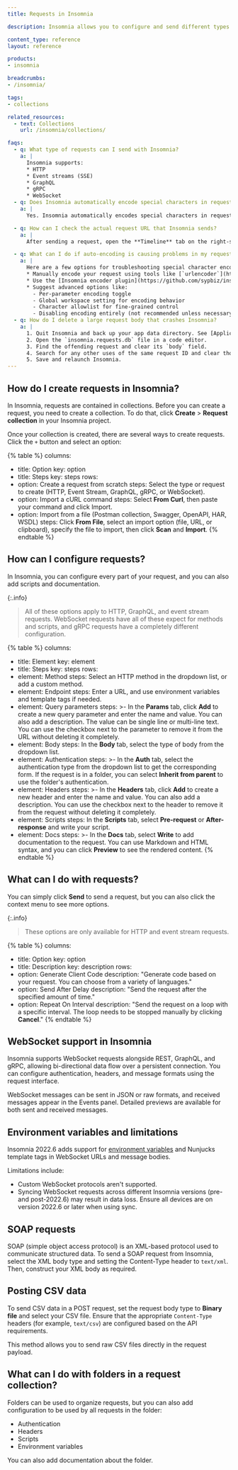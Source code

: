 ```yaml
---
title: Requests in Insomnia

description: Insomnia allows you to configure and send different types of requests.

content_type: reference
layout: reference

products:
- insomnia

breadcrumbs:
- /insomnia/

tags:
- collections

related_resources:
  - text: Collections
    url: /insomnia/collections/

faqs:
  - q: What type of requests can I send with Insomnia?
    a: |
      Insomnia supports:
      * HTTP
      * Event streams (SSE)
      * GraphQL
      * gRPC
      * WebSocket
  - q: Does Insomnia automatically encode special characters in request URLs?
    a: |
      Yes. Insomnia automatically encodes special characters in request URLs. This behavior ensures proper formatting for HTTP requests, but it may cause issues for users who intentionally want to send characters without encoding.

  - q: How can I check the actual request URL that Insomnia sends?
    a: |
      After sending a request, open the **Timeline** tab on the right-side panel. This shows the exact encoded request that was transmitted, allowing you to verify how special characters were handled.

  - q: What can I do if auto-encoding is causing problems in my request?
    a: |
      Here are a few options for troubleshooting special character encoding issues:
      * Manually encode your request using tools like [`urlencoder`](https://www.urlencoder.org/) or [W3Schools](https://www.w3schools.com/tags/ref_urlencode.ASP)
      * Use the [Insomnia encoder plugin](https://github.com/sypbiz/insomnia-plugin-encode-uri)
      * Suggest advanced options like:
        - Per-parameter encoding toggle
        - Global workspace setting for encoding behavior
        - Character allowlist for fine-grained control
        - Disabling encoding entirely (not recommended unless necessary)
  - q: How do I delete a large request body that crashes Insomnia?
    a: |
      1. Quit Insomnia and back up your app data directory. See [Application Data](https://docs.insomnia.rest/insomnia/application-data) for location info.
      2. Open the `insomnia.requests.db` file in a code editor.
      3. Find the offending request and clear its `body` field.
      4. Search for any other uses of the same request ID and clear those `body` fields as well.
      5. Save and relaunch Insomnia.
---
```


## How do I create requests in Insomnia?

In Insomnia, requests are contained in collections. Before you can create a request, you need to create a collection. To do that, click **Create** > **Request collection** in your Insomnia project.

Once your collection is created, there are several ways to create requests. Click the `+` button and select an option:

{% table %}
columns:
  - title: Option
    key: option
  - title: Steps
    key: steps
rows:
  - option: Create a request from scratch
    steps: Select the type or request to create (HTTP, Event Stream, GraphQL, gRPC, or WebSocket).
  - option: Import a cURL command
    steps: Select **From Curl**, then paste your command and click Import.
  - option: Import from a file (Postman collection, Swagger, OpenAPI, HAR, WSDL)
    steps: Click **From File**, select an import option (file, URL, or clipboard), specify the file to import, then click **Scan** and **Import**.
{% endtable %}

## How can I configure requests?

In Insomnia, you can configure every part of your request, and you can also add scripts and documentation.

{:.info}
> All of these options apply to HTTP, GraphQL, and event stream requests. WebSocket requests have all of these expect for methods and scripts, and gRPC requests have a completely different configuration. <!-- Link to gRPC docs? -->

{% table %}
columns:
  - title: Element
    key: element
  - title: Steps
    key: steps
rows:
  - element: Method
    steps: Select an HTTP method in the dropdown list, or add a custom method.
  - element: Endpoint
    steps: Enter a URL, and use environment variables and template tags if needed.
  - element: Query parameters
    steps: >-
      In the **Params** tab, click **Add** to create a new query parameter and enter the name and value. You can also add a description. The value can be single line or multi-line text. You can use the checkbox next to the parameter to remove it from the URL without deleting it completely.
  - element: Body
    steps: In the **Body** tab, select the type of body from the dropdown list.
  - element: Authentication
    steps: >-
      In the **Auth** tab, select the authentication type from the dropdown list to get the corresponding form. If the request is in a folder, you can select **Inherit from parent** to use the folder's authentication.
  - element: Headers
    steps: >-
      In the **Headers** tab, click **Add** to create a new header and enter the name and value. You can also add a description. You can use the checkbox next to the header to remove it from the request without deleting it completely.
  - element: Scripts
    steps: In the **Scripts** tab, select **Pre-request** or **After-response** and write your script.
  - element: Docs
    steps: >-
      In the **Docs** tab, select **Write** to add documentation to the request. You can use Markdown and HTML syntax, and you can click **Preview** to see the rendered content.
{% endtable %}


## What can I do with requests?

You can simply click **Send** to send a request, but you can also click the context menu to see more options.

{:.info}
> These options are only available for HTTP and event stream requests.

{% table %}
columns:
  - title: Option
    key: option
  - title: Description
    key: description
rows:
  - option: Generate Client Code
    description: "Generate code based on your request. You can choose from a variety of languages."
  - option: Send After Delay
    description: "Send the request after the specified amount of time."
  - option: Repeat On Interval
    description: "Send the request on a loop with a specific interval. The loop needs to be stopped manually by clicking **Cancel**."
{% endtable %}


## WebSocket support in Insomnia

Insomnia supports WebSocket requests alongside REST, GraphQL, and gRPC, allowing bi-directional data flow over a persistent connection. You can configure authentication, headers, and message formats using the request interface.

WebSocket messages can be sent in JSON or raw formats, and received messages appear in the Events panel. Detailed previews are available for both sent and received messages.

## Environment variables and limitations

Insomnia 2022.6 adds support for [environment variables](/insomnia/environments/) and Nunjucks template tags in WebSocket URLs and message bodies.

Limitations include:

* Custom WebSocket protocols aren't supported.
* Syncing WebSocket requests across different Insomnia versions (pre- and post-2022.6) may result in data loss. Ensure all devices are on version 2022.6 or later when using sync.

## SOAP requests

SOAP (simple object access protocol) is an XML-based protocol used to communicate structured data. To send a SOAP request from Insomnia, select the XML body type and setting the Content-Type header to `text/xml`. Then, construct your XML body as required.

## Posting CSV data

To send CSV data in a POST request, set the request body type to **Binary file** and select your CSV file. Ensure that the appropriate `Content-Type` headers (for example, `text/csv`) are configured based on the API requirements.

This method allows you to send raw CSV files directly in the request payload.


## What can I do with folders in a request collection?

Folders can be used to organize requests, but you can also add configuration to be used by all requests in the folder:

* Authentication
* Headers
* Scripts
* Environment variables

You can also add documentation about the folder.